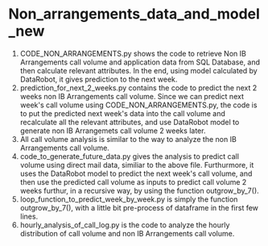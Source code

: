 # Non_arrangements_data_and_model_new
1. CODE_NON_ARRANGEMENTS.py shows the code to retrieve Non IB Arrangements call volume and application data from SQL Database, and then calculate relevant attributes. In the end, using model calculated by DataRobot, it gives prediction to the next week.
2. prediction_for_next_2_weeks.py contains the code to predict the next 2 weeks non IB Arrangements call volume. Since we can predict next week's call volume using CODE_NON_ARRANGEMENTS.py, the code is to put the predicted next week's data into the call volume and recalculate all the relevant attributes, and use DataRobot model to generate non IB Arrangemets call volume 2 weeks later. 
3. All call volume analysis is similar to the way to analyze the non IB Arrangements call volume. 
4. code_to_generate_future_data.py gives the analysis to predict call volume using direct mail data, similiar to the above file. Furthurmore, it uses the DataRobot model to predict the next week's call volume, and then use the predicted call volume as inputs to predict call volume 2 weeks furthur, in a recursive way, by using the function outgrow_by_7(). 
5. loop_function_to_predict_week_by_week.py is simply the function outgrow_by_7(), with a little bit pre-process of dataframe in the first few lines. 
6. hourly_analysis_of_call_log.py is the code to analyze the hourly distribution of call volume and non IB Arrangements call volume. 
